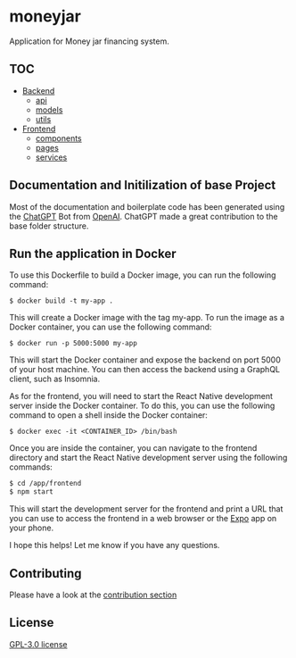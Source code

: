 # moneyjar

Application for Money jar financing system.

## TOC

- [Backend](/backend/README.md)
    - [api](/backend/api/README.md)
    - [models](/backend/models/README.md)
    - [utils](/backend/utils/README.md) 
- [Frontend](/frontend/README.md)
    - [components](/frontend/src/components/README.md)
    - [pages](/frontend/src/pages/README.md)
    - [services](/frontend/src/services/README.md)

## Documentation and Initilization of base Project

Most of the documentation and boilerplate code has been generated using the [ChatGPT](https://chat.openai.com/chat) Bot from [OpenAI](https://openai.com/). ChatGPT made a great contribution to the base folder structure.

## Run the application in Docker

To use this Dockerfile to build a Docker image, you can run the following command:

`$ docker build -t my-app .`

This will create a Docker image with the tag my-app. To run the image as a Docker container, you can use the following command:

`$ docker run -p 5000:5000 my-app`

This will start the Docker container and expose the backend on port 5000 of your host machine. You can then access the backend using a GraphQL client, such as Insomnia.

As for the frontend, you will need to start the React Native development server inside the Docker container. To do this, you can use the following command to open a shell inside the Docker container:

`$ docker exec -it <CONTAINER_ID> /bin/bash`

Once you are inside the container, you can navigate to the frontend directory and start the React Native development server using the following commands:

```bash
$ cd /app/frontend
$ npm start
```
This will start the development server for the frontend and print a URL that you can use to access the frontend in a web browser or the [Expo](https://expo.dev/) app on your phone.

I hope this helps! Let me know if you have any questions.

## Contributing

Please have a look at the [contribution section](/.github/CONTRIBUTING.md)

## License

[GPL-3.0 license](/LICENSE)